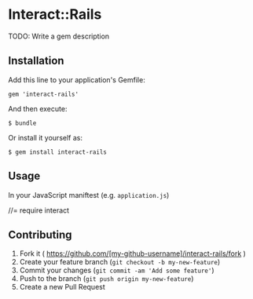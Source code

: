# Interact::Rails

TODO: Write a gem description

## Installation

Add this line to your application's Gemfile:

    gem 'interact-rails'

And then execute:

    $ bundle

Or install it yourself as:

    $ gem install interact-rails

## Usage

In your JavaScript maniftest (e.g. `application.js`)

//= require interact

## Contributing

1. Fork it ( https://github.com/[my-github-username]/interact-rails/fork )
2. Create your feature branch (`git checkout -b my-new-feature`)
3. Commit your changes (`git commit -am 'Add some feature'`)
4. Push to the branch (`git push origin my-new-feature`)
5. Create a new Pull Request
